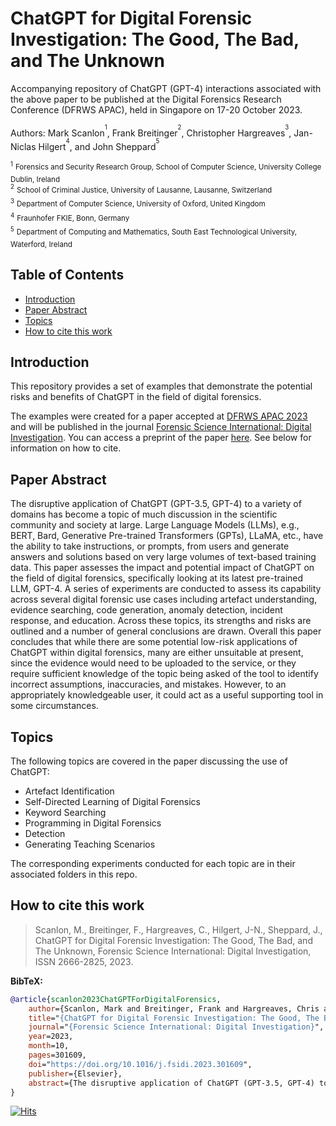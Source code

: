 ChatGPT for Digital Forensic Investigation: The Good, The Bad, and The Unknown
===
Accompanying repository of ChatGPT (GPT-4) interactions associated with the above paper to be published at the Digital Forensics Research Conference (DFRWS APAC), held in Singapore on 17-20 October 2023.

Authors: Mark Scanlon<sup><sup>1</sup></sup>, Frank Breitinger<sup><sup>2</sup></sup>, Christopher Hargreaves<sup><sup>3</sup></sup>, Jan-Niclas Hilgert<sup><sup>4</sup></sup>, and John Sheppard<sup><sup>5</sup></sup>

<sup><sup>1</sup></sup> <sup>Forensics and Security Research Group, School of Computer Science, University College Dublin, Ireland</sup>  
<sup><sup>2</sup></sup> <sup>School of Criminal Justice, University of Lausanne, Lausanne, Switzerland</sup>   
<sup><sup>3</sup></sup> <sup>Department of Computer Science, University of Oxford, United Kingdom</sup>   
<sup><sup>4</sup></sup> <sup>Fraunhofer FKIE, Bonn, Germany</sup>   
<sup><sup>5</sup></sup> <sup>Department of Computing and Mathematics, South East Technological University, Waterford, Ireland</sup> 

## Table of Contents
* [Introduction](#Introduction)
* [Paper Abstract](#Paper-Abstract)
* [Topics](#Topics)
* [How to cite this work](How-to-cite-this-work)

## Introduction

This repository provides a set of examples that demonstrate the potential risks and benefits of ChatGPT in the field of digital forensics. 

The examples were created for a paper accepted at [DFRWS APAC 2023](https://dfrws.org/conferences/dfrws-apac-2023/) and will be published in the journal [Forensic Science International: Digital Investigation](https://www.sciencedirect.com/journal/forensic-science-international-digital-investigation). You can access a preprint of the paper [here](https://github.com/markscanlonucd/ChatGPT-for-Digital-Forensics/blob/main/paper_preprint.pdf). See below for information on how to cite.

## Paper Abstract

The disruptive application of ChatGPT (GPT-3.5, GPT-4) to a variety of domains has become a topic of much discussion in the scientific community and society at large. Large Language Models (LLMs), e.g., BERT, Bard, Generative Pre-trained Transformers (GPTs), LLaMA, etc., have the ability to take instructions, or prompts, from users and generate answers and solutions based on very large volumes of text-based training data. This paper assesses the impact and potential impact of ChatGPT on the field of digital forensics, specifically looking at its latest pre-trained LLM, GPT-4. A series of experiments are conducted to assess its capability across several digital forensic use cases including artefact understanding, evidence searching, code generation, anomaly detection, incident response, and education. Across these topics, its strengths and risks are outlined and a number of general conclusions are drawn. Overall this paper concludes that while there are some potential low-risk applications of ChatGPT within digital forensics, many are either unsuitable at present, since the evidence would need to be uploaded to the service, or they require sufficient knowledge of the topic being asked of the tool to identify incorrect assumptions, inaccuracies, and mistakes. However, to an appropriately knowledgeable user, it could act as a useful supporting tool in some circumstances.

Topics
---
The following topics are covered in the paper discussing the use of ChatGPT:

* Artefact Identification
* Self-Directed Learning of Digital Forensics
* Keyword Searching
* Programming in Digital Forensics
* Detection
* Generating Teaching Scenarios

The corresponding experiments conducted for each topic are in their associated folders in this repo.

## How to cite this work

> Scanlon, M., Breitinger, F., Hargreaves, C., Hilgert, J-N., Sheppard, J., ChatGPT for Digital Forensic Investigation: The Good, The Bad, and The Unknown, Forensic Science International: Digital Investigation, ISSN 2666-2825, 2023.


**BibTeX:**
```BibTeX
@article{scanlon2023ChatGPTForDigitalForensics,
	author={Scanlon, Mark and Breitinger, Frank and Hargreaves, Chris and Hilgert, Jan-Niclas and Sheppard, John},
	title="{ChatGPT for Digital Forensic Investigation: The Good, The Bad, and The Unknown}",
	journal="{Forensic Science International: Digital Investigation}",
	year=2023,
	month=10,
	pages=301609,
	doi="https://doi.org/10.1016/j.fsidi.2023.301609",
	publisher={Elsevier},
	abstract={The disruptive application of ChatGPT (GPT-3.5, GPT-4) to a variety of domains has become a topic of much discussion in the scientific community and society at large. Large Language Models (LLMs), e.g., BERT, Bard, Generative Pre-trained Transformers (GPTs), LLaMA, etc., have the ability to take instructions, or prompts, from users and generate answers and solutions based on very large volumes of text-based training data. This paper assesses the impact and potential impact of ChatGPT on the field of digital forensics, specifically looking at its latest pre-trained LLM, GPT-4. A series of experiments are conducted to assess its capability across several digital forensic use cases including artefact understanding, evidence searching, code generation, anomaly detection, and education. Across these topics, its strengths and risks are outlined and a number of general conclusions are drawn. Overall this paper concludes that while there are some potential low-risk applications of ChatGPT within digital forensics, many are either unsuitable at present, since the evidence would need to be uploaded to the service, or they require sufficient knowledge of the topic being asked of the tool to identify incorrect assumptions, inaccuracies, and mistakes. However, to an appropriately knowledgeable user, it could act as a useful supporting tool in some circumstances.}
}
```


[![Hits](https://hits.sh/github.com/markscanlonucd/ChatGPT-for-Digital-Forensics.svg)](https://hits.sh/github.com/markscanlonucd/ChatGPT-for-Digital-Forensics)

